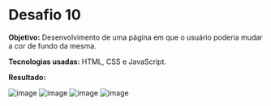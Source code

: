 <h1>Desafio 10</h1>

<b>Objetivo:</b> Desenvolvimento de uma página em que o usuário poderia mudar a cor de fundo da mesma.

<b>Tecnologias usadas:</b> HTML, CSS e JavaScript.

<b>Resultado:</b>

![image](https://github.com/emanuellisntos/Kick-Modulo3/assets/99870160/345f0f98-f963-4682-8d8d-31e6e9c8c585)
![image](https://github.com/emanuellisntos/Kick-Modulo3/assets/99870160/14b50b59-8da8-4588-afde-6d14bd8df5db)
![image](https://github.com/emanuellisntos/Kick-Modulo3/assets/99870160/076f1762-dcf7-4953-b689-3bbaa46f62fd)
![image](https://github.com/emanuellisntos/Kick-Modulo3/assets/99870160/484b3bea-ca39-4667-b643-e28504b8e394)
